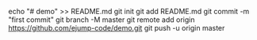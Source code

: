 echo "# demo" >> README.md
git init
git add README.md
git commit -m "first commit"
git branch -M master
git remote add origin https://github.com/ejump-code/demo.git
git push -u origin master
